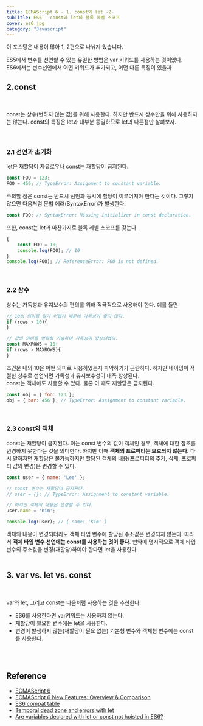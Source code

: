 ```yaml
---
title: ECMAScript 6 - 1. const와 let -2-
subTitle: ES6 - const와 let의 블록 레벨 스코프
cover: es6.jpg
category: "Javascript"
---
```


이 포스팅은 내용이 많아 1, 2편으로 나눠져 있습니다.  
  



ES5에서 변수를 선언할 수 있는 유일한 방법은 var 키워드를 사용하는 것이었다.  
ES6에서는 변수선언에서 어떤 키워드가 추가되고, 어떤 다른 특징이 있을까
  
  
## 2.const

<br>

const는 상수(변하지 않는 값)를 위해 사용한다. 하지만 반드시 상수만을 위해 사용하지는 않는다. const의 특징은 let과 대부분 동일하므로 let과 다른점만 살펴보자.  
<br>
<br>

### 2.1 선언과 초기화  
  
let은 재할당이 자유로우나 const는 재할당이 금지된다.
~~~javascript
const FOO = 123;
FOO = 456; // TypeError: Assignment to constant variable.
~~~
주의할 점은 const는 반드시 선언과 동시에 할당이 이루어져야 한다는 것이다. 그렇지 않으면 다음처럼 문법 에러(SyntaxError)가 발생한다.
~~~javascript
const FOO; // SyntaxError: Missing initializer in const declaration.
~~~
또한, const는 let과 마찬가지로 블록 레벨 스코프를 갖는다.
~~~javascript
{
    const FOO = 10;
    console.log(FOO); // 10
}
console.log(FOO); // ReferenceError: FOO is not defined.
~~~
<br>

### 2.2 상수  
  
상수는 가독성과 유지보수의 편의를 위해 적극적으로 사용해야 한다. 예를 들면  
~~~javascript
// 10의 의미를 알기 어렵기 때문에 가독성이 좋지 않다.
if (rows > 10){
}

// 값의 의미를 명확히 기술하여 가독성이 향상되었다.
const MAXROWS = 10;
if (rows > MAXROWS){
}
~~~
조건문 내의 10은 어떤 의미로 사용하였는지 파악하기가 곤란하다. 하지만 네이밍이 적절한 상수로 선언되면 가독성과 유지보수성이 대폭 향상된다.  
const는 객체에도 사용할 수 있다. 물론 이 때도 재할당은 금지된다.  
~~~javascript
const obj = { foo: 123 };
obj = { bar: 456 }; // TypeError: Assignment to constant variable.
~~~  
<br>

### 2.3 const와 객체  
  
const는 재할당이 금지된다. 이는 const 변수의 값이 객체인 경우, 객체에 대한 참조를 변경하지 못한다는 것을 의미한다. 하지만 이때 **객체의 프로퍼티는 보호되지 않는다.**
 다시 말하자면 재할당은 불가능하지만 할당된 객체의 내용(프로퍼티의 추가, 삭제, 프로퍼티 값의 변경)은 변경할 수 있다.
~~~javascript
const user = { name: 'Lee' };

// const 변수는 재할당이 금지된다.
// user = {}; // TypeError: Assignment to constant variable.

// 하지만 객체의 내용은 변경할 수 있다.
user.name = 'Kim';

console.log(user); // { name: 'Kim' }
~~~
객체의 내용이 변경되더라도 객체 타입 변수에 할당된 주소값은 변경되지 않는다. 따라서 **객체 타입 변수 선언에는 const를 사용하는 것이 좋다.**
 만약에 명시적으로 객체 타입 변수의 주소값을 변경(재할당)하여야 한다면 let을 사용한다.  
<br>

## 3. var vs. let vs. const  

<br>

var와 let, 그리고 const는 다음처럼 사용하는 것을 추천한다.  
  
* ES6를 사용한다면 var키워드는 사용하지 않는다.  
* 재할당이 필요한 변수에는 let을 사용한다.  
* 변경이 발생하지 않는(재할당이 필요 없는) 기본형 변수와 객체형 변수에는 const를 사용한다.  

<br>
<br>

## Reference  

* [ECMAScript 6](http://www.ecma-international.org/ecma-262/6.0/ECMA-262.pdf)
* [ECMAScript 6 New Features: Overview & Comparison](http://es6-features.org/#Constants)
* [ES6 compat table](https://kangax.github.io/compat-table/es6/)
* [Temporal dead zone and errors with let](https://developer.mozilla.org/en-US/docs/Web/JavaScript/Reference/Statements/let#Temporal_dead_zone_and_errors_with_let)
* [Are variables declared with let or const not hoisted in ES6?](https://stackoverflow.com/questions/31219420/are-variables-declared-with-let-or-const-not-hoisted-in-es6)